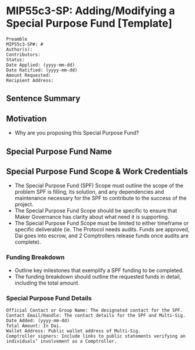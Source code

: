 # MIP55c3-SP: Adding/Modifying a Special Purpose Fund [Template]

```
Preamble
MIP55c3-SP#: #
Author(s):
Contributors:
Status:
Date Applied: (yyyy-mm-dd)
Date Ratified: (yyyy-mm-dd)
Amount Requested:
Recipient Address:
```

## Sentence Summary

## Motivation

* Why are you proposing this Special Purpose Fund?

## Special Purpose Fund Name

## Special Purpose Fund Scope & Work Credentials

* The Special Purpose Fund (SPF) Scope must outline the scope of the problem SPF is filling, its solution, and any dependencies and maintenance necessary for the SPF to contribute to the success of the project.
* The Special Purpose Fund Scope should be specific to ensure that Maker Governance has clarity about what need it is supporting.
* The Special Purpose Fund Scope must be limited to either timeframe or specific deliverable (ie. The Protocol needs audits. Funds are approved, Dai goes into escrow, and 2 Comptrollers release funds once audits are complete).

### Funding Breakdown

* Outline key milestones that exemplify a SPF funding to be completed.
* The funding breakdown should outline the requested funds in detail, including the total amount.

### Special Purpose Fund Details

```
Official Contact or Group Name: The designated contact for the SPF.
Contact Email/Handle: The contact details for the SPF and Multi-Sig.
Date Added: (yyyy-mm-dd)
Total Amount: In Dai.
Wallet Address: Public wallet address of Multi-Sig.
Comptroller signers: Include links to public statements verifying an individuals’ involvement as a Comptroller.
```

